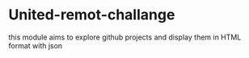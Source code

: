 # United-remot-challange
this module aims to explore github projects and display them in HTML format with json
